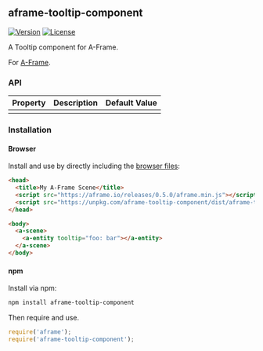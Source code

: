 ## aframe-tooltip-component

[![Version](http://img.shields.io/npm/v/aframe-tooltip-component.svg?style=flat-square)](https://npmjs.org/package/aframe-tooltip-component)
[![License](http://img.shields.io/npm/l/aframe-tooltip-component.svg?style=flat-square)](https://npmjs.org/package/aframe-tooltip-component)

A Tooltip component for A-Frame.

For [A-Frame](https://aframe.io).

### API

| Property | Description | Default Value |
| -------- | ----------- | ------------- |
|          |             |               |

### Installation

#### Browser

Install and use by directly including the [browser files](dist):

```html
<head>
  <title>My A-Frame Scene</title>
  <script src="https://aframe.io/releases/0.5.0/aframe.min.js"></script>
  <script src="https://unpkg.com/aframe-tooltip-component/dist/aframe-tooltip-component.min.js"></script>
</head>

<body>
  <a-scene>
    <a-entity tooltip="foo: bar"></a-entity>
  </a-scene>
</body>
```

<!-- If component is accepted to the Registry, uncomment this. -->
<!--
Or with [angle](https://npmjs.com/package/angle/), you can install the proper
version of the component straight into your HTML file, respective to your
version of A-Frame:

```sh
angle install aframe-tooltip-component
```
-->

#### npm

Install via npm:

```bash
npm install aframe-tooltip-component
```

Then require and use.

```js
require('aframe');
require('aframe-tooltip-component');
```
